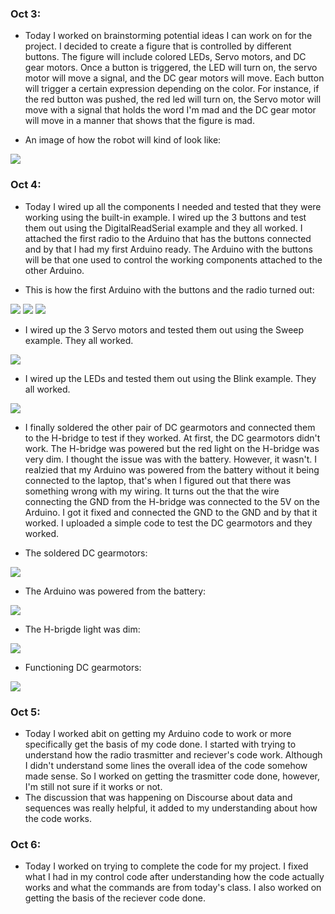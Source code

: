 ### Oct 3:

- Today I worked on brainstorming potential ideas I can work on for the project. I decided to create a figure that is controlled by different buttons. The figure will include colored LEDs, Servo motors, and DC gear motors. Once a button is triggered, the LED will turn on, the servo motor will move a signal, and the DC gear motors will move. Each button will trigger a certain expression depending on the color. For instance, if the red button was pushed, the red led will turn on, the Servo motor will move with a signal that holds the word I'm mad and the DC gear motor will move in a manner that shows that the figure is mad.

- An image of how the robot will kind of look like:

![](IMG1.jpg)

### Oct 4:

- Today I wired up all the components I needed and tested that they were working using the built-in example. I wired up the 3 buttons and test them out using the DigitalReadSerial example and they all worked. I attached the first radio to the Arduino that has the buttons connected and by that I had my first Arduino ready. The Arduino with the buttons will be that one used to control the working components attached to the other Arduino.

- This is how the first Arduino with the buttons and the radio turned out:

![](IMG2.jpg)
![](IMG3.jpg)
![](IMG4.jpg)

- I wired up the 3 Servo motors and tested them out using the Sweep example. They all worked.

![](IMG5.jpg)

- I wired up the LEDs and tested them out using the Blink example. They all worked.

![](IMG6.jpg)

- I finally soldered the other pair of DC gearmotors and connected them to the H-bridge to test if they worked. At first, the DC gearmotors didn't work. The H-bridge was powered but the red light on the H-bridge was very dim. I thought the issue was with the battery. However, it wasn't. I realzied that my Arduino was powered from the battery without it being connected to the laptop, that's when I figured out that there was something wrong with my wiring. It turns out the that the wire connecting the GND from the H-bridge was connected to the 5V on the Arduino. I got it fixed and connected the GND to the GND and by that it worked. I uploaded a simple code to test the DC gearmotors and they worked.

- The soldered DC gearmotors:

![](IMG7.jpg)

- The Arduino was powered from the battery:

![](IMG8.jpg)

- The H-brigde light was dim:

![](IMG9.jpg)

- Functioning DC gearmotors:

![](IMG10.jpg)

### Oct 5:

- Today I worked abit on getting my Arduino code to work or more specifically get the basis of my code done. I started with trying to understand how the radio trasmitter and reciever's code work. Although I didn't understand some lines the overall idea of the code somehow made sense. So I worked on getting the trasmitter code done, however, I'm still not sure if it works or not. 
- The discussion that was happening on Discourse about data and sequences was really helpful, it added to my understanding about how the code works.

### Oct 6:

- Today I worked on trying to complete the code for my project. I fixed what I had in my control code after understanding how the code actually works and what the commands are from today's class. I also worked on getting the basis of the reciever code done. 
